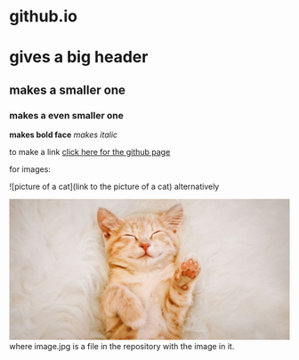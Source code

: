 # github.io

# gives a big header
## makes a smaller one
### makes a even smaller one
**makes bold face**
*makes italic*

to make a link
[click here for the github page](https://github.com/Sharathmuthyala)

for images:

![picture of a cat](link to the picture of a cat)
alternatively

![picture](image.jpg)
where image.jpg is a file in the repository with the image in it.
